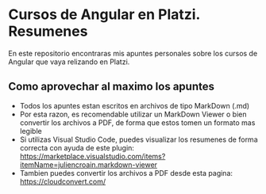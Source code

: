 # Cursos de Angular en Platzi. Resumenes

En este repositorio encontraras mis apuntes personales sobre los cursos de Angular que vaya relizando en Platzi.

## Como aprovechar al maximo los apuntes

- Todos los apuntes estan escritos en archivos de tipo MarkDown (.md)
- Por esta razon, es recomendable utilizar un MarkDown Viewer o bien convertir los archivos a PDF, de forma que estos tomen un formato mas legible
- Si utilizas Visual Studio Code, puedes visualizar los resumenes de forma correcta con ayuda de este plugin: <https://marketplace.visualstudio.com/items?itemName=juliencroain.markdown-viewer>
- Tambien puedes convertir los archivos a PDF desde esta pagina: <https://cloudconvert.com/>
